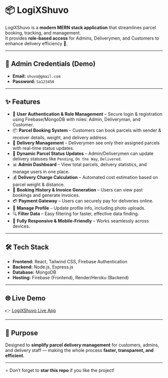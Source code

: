 # 📦 LogiXShuvo  

LogiXShuvo is a **modern MERN stack application** that streamlines parcel booking, tracking, and management.  
It provides **role-based access** for Admins, Deliverymen, and Customers to enhance delivery efficiency 🚀.  

---

## 🔑 Admin Credentials (Demo)
- **Email:** `shuvo@gmail.com`  
- **Password:** `Sa123456`  

---

## ✨ Features

- 🔐 **User Authentication & Role Management** – Secure login & registration using Firebase/MongoDB with roles: Admin, Deliveryman, and Customer.  
- 📦 **Parcel Booking System** – Customers can book parcels with sender & receiver details, weight, and delivery address.  
- 🚚 **Delivery Management** – Deliverymen see only their assigned parcels with real-time status updates.  
- 🔄 **Dynamic Parcel Status Updates** – Admin/Deliverymen can update delivery statuses like `Pending`, `On the Way`, `Delivered`.  
- 📊 **Admin Dashboard** – View total parcels, delivery statistics, and manage users in one place.  
- 💰 **Delivery Charge Calculation** – Automated cost estimation based on parcel weight & distance.  
- 🧾 **Booking History & Invoice Generation** – Users can view past bookings and generate invoices.  
- 💳 **Payment Gateway** – Users can securely pay for deliveries online.  
- 👤 **Manage Profile** – Update profile info, including photo uploads.  
- 🔍 **Filter Data** – Easy filtering for faster, effective data finding.  
- 📱 **Fully Responsive & Mobile-Friendly** – Works seamlessly across devices.  

---

## 🛠️ Tech Stack
- **Frontend:** React, Tailwind CSS, Firebase Authentication  
- **Backend:** Node.js, Express.js  
- **Database:** MongoDB  
- **Hosting:** Firebase (Frontend), Render/Heroku (Backend)  

---

## 🌐 Live Demo
👉 [LogiXShuvo Live App](https://logixshuvo.web.app/)  

---

## 🎯 Purpose
Designed to **simplify parcel delivery management** for customers, admins, and delivery staff — making the whole process **faster, transparent, and efficient**.  

---

⭐ Don’t forget to **star this repo** if you like the project!
